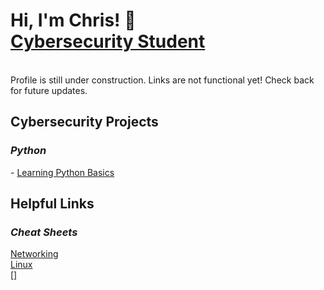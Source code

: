 <h1>Hi, I'm Chris! 👋 <br/><a href="">Cybersecurity Student</a></h1>
<br/>Profile is still under construction.  Links are not functional yet! Check back for future updates.

<h2>Cybersecurity Projects</h2>

<h3><i>Python</i></h3>
- <a href="https://github.com/chrisv-8">Learning Python Basics</a>


<h2>Helpful Links</h2>
<h3><i>Cheat Sheets</i></h3>
<a href="">Networking</a>
</br><a href="">Linux</a>
</br><a href="">[]</a>

<!--
**ChrisV-8/chrisv-8** is a ✨ _special_ ✨ repository because its `README.md` (this file) appears on your GitHub profile.

Here are some ideas to get you started:

- 🔭 I’m currently working on ...
- 🌱 I’m currently learning ...
- 👯 I’m looking to collaborate on ...
- 🤔 I’m looking for help with ...
- 💬 Ask me about ...
- 📫 How to reach me: ...
- 😄 Pronouns: ...
- ⚡ Fun fact: ...
-->
